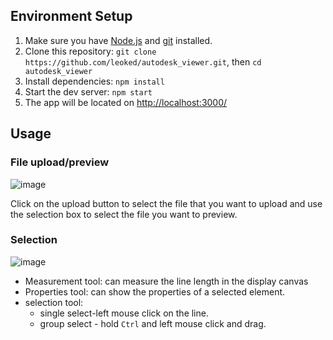 ## Environment Setup
1. Make sure you have [Node.js](https://nodejs.org/en/) and [git](https://git-scm.com/) installed.
2. Clone this repository:
`git clone https://github.com/leoked/autodesk_viewer.git`, then `cd autodesk_viewer`
3. Install dependencies:
`npm install`
4. Start the dev server:
`npm start`
5. The app will be located on [http://localhost:3000/](http://localhost:3000/)

## Usage
### File upload/preview
![image](https://github.com/leoked/autodesk_viewer/assets/65091455/fc5996bf-b874-4813-be6b-e78ab341016d)

Click on the upload button to select the file that you want to upload and use the selection box to select the file you want to preview.

### Selection
![image](https://github.com/leoked/autodesk_viewer/assets/65091455/7566f04c-ff12-4d3b-8f5c-7de15403f5cd)

- Measurement tool: can measure the line length in the display canvas 
- Properties tool: can show the properties of a selected element.
- selection tool:
  - single select-left mouse click on the line.
  - group select - hold `Ctrl` and left mouse click and drag.

